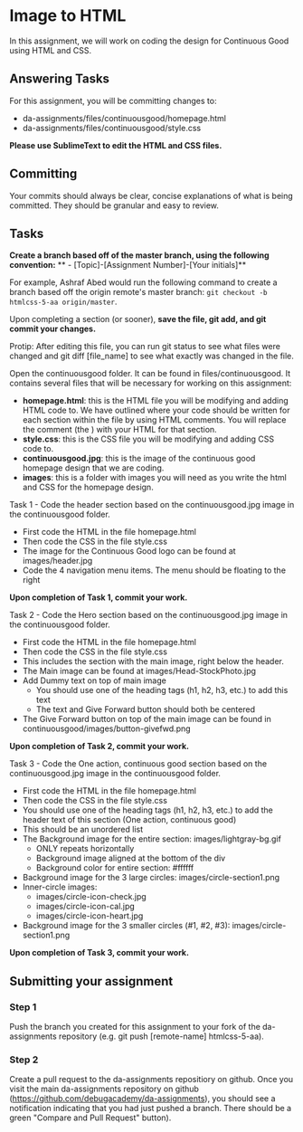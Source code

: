 # Image to HTML
In this assignment, we will work on coding the design for Continuous Good using HTML and CSS.  

## Answering Tasks
For this assignment, you will be committing changes to:  
- da-assignments/files/continuousgood/homepage.html  
- da-assignments/files/continuousgood/style.css  

**Please use SublimeText to edit the HTML and CSS files.**  

## Committing
Your commits should always be clear, concise explanations of what is being committed. They should be granular and easy to review.

## Tasks
**Create a branch based off of the master branch, using the following convention:**
** - [Topic]-[Assignment Number]-[Your initials]**  

For example, Ashraf Abed would run the following command to create a branch based off the origin remote's master branch: ```git checkout -b htmlcss-5-aa origin/master```.  

Upon completing a section (or sooner), **save the file, git add, and git commit your changes.**

Protip: After editing this file, you can run git status to see what files were changed and git diff [file_name] to see what exactly was changed in the file.

Open the continuousgood folder. It can be found in files/continuousgood. It contains several files that will be necessary for working on this assignment:
- **homepage.html**: this is the HTML file you will be modifying and adding HTML code to. We have outlined where your code should be written for each section within the file by using HTML comments. You will replace the comment (the <!-- [text] -->) with your HTML for that section.
- **style.css**: this is the CSS file you will be modifying and adding CSS code to.
- **continuousgood.jpg**: this is the image of the continuous good homepage design that we are coding.
- **images**: this is a folder with images you will need as you write the html and CSS for the homepage design.

Task 1 - Code the header section based on the continuousgood.jpg image in the continuousgood folder.
- First code the HTML in the file homepage.html
- Then code the CSS in the file style.css
- The image for the Continuous Good logo can be found at images/header.jpg
- Code the 4 navigation menu items. The menu should be floating to the right

**Upon completion of Task 1, commit your work.**

Task 2 - Code the Hero section based on the continuousgood.jpg image in the continuousgood folder.
- First code the HTML in the file homepage.html
- Then code the CSS in the file style.css
- This includes the section with the main image, right below the header.
- The Main image can be found at images/Head-StockPhoto.jpg
- Add Dummy text on top of main image
  - You should use one of the heading tags (h1, h2, h3, etc.) to add this text
  - The text and Give Forward button should both be centered
- The Give Forward button on top of the main image can be found in continuousgood/images/button-givefwd.png

**Upon completion of Task 2, commit your work.**

Task 3 - Code the One action, continuous good section based on the continuousgood.jpg image in the continuousgood folder.
- First code the HTML in the file homepage.html
- Then code the CSS in the file style.css
- You should use one of the heading tags (h1, h2, h3, etc.) to add the header text of this section (One action, continuous good)
- This should be an unordered list
- The Background image for the entire section: images/lightgray-bg.gif
  - ONLY repeats horizontally
  - Background image aligned at the bottom of the div
  - Background color for entire section: #ffffff
- Background image for the 3 large circles: images/circle-section1.png
- Inner-circle images:
  - images/circle-icon-check.jpg
  - images/circle-icon-cal.jpg
  - images/circle-icon-heart.jpg
- Background image for the 3 smaller circles (#1, #2, #3): images/circle-section1.png

**Upon completion of Task 3, commit your work.**

## Submitting your assignment

### Step 1
Push the branch you created for this assignment to your fork of the da-assignments repository (e.g. git push [remote-name] htmlcss-5-aa).

### Step 2
Create a pull request to the da-assignments repositiory on github. Once you visit the main da-assignments repository on github (https://github.com/debugacademy/da-assignments), you should see a notification indicating that you had just pushed a branch. There should be a green "Compare and Pull Request" button).
